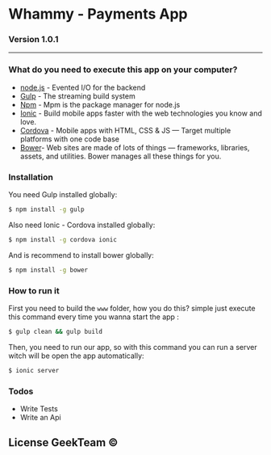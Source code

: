 # Whammy - Payments App
### Version  1.0.1
___

### What do you need to execute this app on your computer?

* [node.js] - Evented I/O for the backend
* [Gulp] - The streaming build system
* [Npm] - Mpm is the package manager for  node.js
* [Ionic] - Build mobile apps faster with the web technologies you know and love.
* [Cordova] - Mobile apps with HTML, CSS & JS — Target multiple platforms with one code base
* [Bower]- Web sites are made of lots of things — frameworks, libraries, assets, and utilities. Bower manages all these things for you.
 
### Installation

You need Gulp installed globally:

```sh
$ npm install -g gulp
```
Also need Ionic - Cordova installed globally: 
```sh
$ npm install -g cordova ionic
```
And is recommend to install bower globally: 
```sh
$ npm install -g bower
```

### How to run it

First you need to build the `www` folder, how you do this? simple just execute this command every time you wanna start the app :

```sh
$ gulp clean && gulp build
```
Then, you need to run our app, so with this command you can run a server witch will be open the app automatically:

```sh
$ ionic server 
```

### Todos

 - Write Tests
 - Write an Api

License  GeekTeam ©
----

   [dill]: <https://github.com/joemccann/dillinger>
   [Ionic]: <http://ionicframework.com/>
   [node.js]: <http://nodejs.org>
   [Gulp]: <http://gulpjs.com>
   [Bower]: <http://bower.io/>
   [Cordova]: <https://cordova.apache.org/>
   [Npm]: <https://www.npmjs.com/>
   [Ionic]: <http://ionicframework.com/>